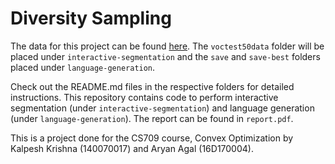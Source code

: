 # Diversity Sampling

The data for this project can be found [here](https://drive.google.com/file/d/1aYQzgcLdHehop2HK6Tv8GnCTCE_3BlLY/view?usp=sharing). The `voctest50data` folder will be placed under `interactive-segmentation` and the `save` and `save-best` folders placed under `language-generation`.

Check out the README.md files in the respective folders for detailed instructions. This repository contains code to perform interactive segmentation (under `interactive-segmentation`) and language generation (under `language-generation`). The report can be found in `report.pdf`.

This is a project done for the CS709 course, Convex Optimization by Kalpesh Krishna (140070017) and Aryan Agal (16D170004).